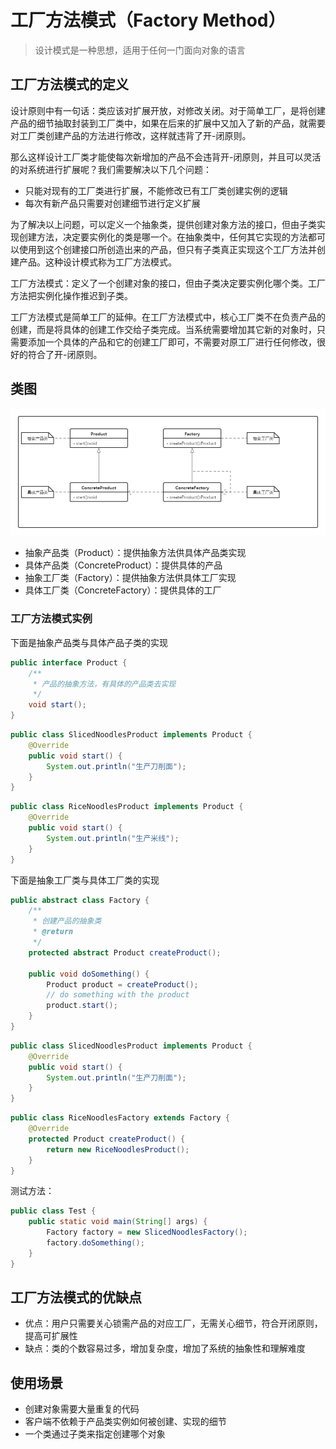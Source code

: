 # 工厂方法模式（Factory Method）

> 设计模式是一种思想，适用于任何一门面向对象的语言

## 工厂方法模式的定义

设计原则中有一句话：类应该对扩展开放，对修改关闭。对于简单工厂，是将创建产品的细节抽取封装到工厂类中，如果在后来的扩展中又加入了新的产品，就需要对工厂类创建产品的方法进行修改，这样就违背了开-闭原则。

那么这样设计工厂类才能使每次新增加的产品不会违背开-闭原则，并且可以灵活的对系统进行扩展呢？我们需要解决以下几个问题：

- 只能对现有的工厂类进行扩展，不能修改已有工厂类创建实例的逻辑
- 每次有新产品只需要对创建细节进行定义扩展

为了解决以上问题，可以定义一个抽象类，提供创建对象方法的接口，但由子类实现创建方法，决定要实例化的类是哪一个。在抽象类中，任何其它实现的方法都可以使用到这个创建接口所创造出来的产品，但只有子类真正实现这个工厂方法并创建产品。这种设计模式称为工厂方法模式。

工厂方法模式：定义了一个创建对象的接口，但由子类决定要实例化哪个类。工厂方法把实例化操作推迟到子类。

工厂方法模式是简单工厂的延伸。在工厂方法模式中，核心工厂类不在负责产品的创建，而是将具体的创建工作交给子类完成。当系统需要增加其它新的对象时，只需要添加一个具体的产品和它的创建工厂即可，不需要对原工厂进行任何修改，很好的符合了开-闭原则。

## 类图

![工厂方法模式](./images/工厂方法模式.png)

- 抽象产品类（Product）：提供抽象方法供具体产品类实现
- 具体产品类（ConcreteProduct）：提供具体的产品
- 抽象工厂类（Factory）：提供抽象方法供具体工厂实现
- 具体工厂类（ConcreteFactory）：提供具体的工厂

### 工厂方法模式实例

下面是抽象产品类与具体产品子类的实现

```java
public interface Product {
    /**
     * 产品的抽象方法，有具体的产品类去实现
     */
    void start();
}
```

```java
public class SlicedNoodlesProduct implements Product {
    @Override
    public void start() {
        System.out.println("生产刀削面");
    }
}
```

```java
public class RiceNoodlesProduct implements Product {
    @Override
    public void start() {
        System.out.println("生产米线");
    }
}
```

下面是抽象工厂类与具体工厂类的实现

```java
public abstract class Factory {
    /**
     * 创建产品的抽象类
     * @return
     */
    protected abstract Product createProduct();

    public void doSomething() {
        Product product = createProduct();
        // do something with the product
        product.start();
    }
}
```

```java
public class SlicedNoodlesProduct implements Product {
    @Override
    public void start() {
        System.out.println("生产刀削面");
    }
}
```

```java
public class RiceNoodlesFactory extends Factory {
    @Override
    protected Product createProduct() {
        return new RiceNoodlesProduct();
    }
}
```

测试方法：

```java
public class Test {
    public static void main(String[] args) {
        Factory factory = new SlicedNoodlesFactory();
        factory.doSomething();
    }
}
```

## 工厂方法模式的优缺点

- 优点：用户只需要关心锁需产品的对应工厂，无需关心细节，符合开闭原则，提高可扩展性
- 缺点：类的个数容易过多，增加复杂度，增加了系统的抽象性和理解难度

## 使用场景

- 创建对象需要大量重复的代码
- 客户端不依赖于产品类实例如何被创建、实现的细节
- 一个类通过子类来指定创建哪个对象
